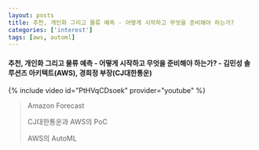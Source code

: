 ```yaml
---
layout: posts
title: 추천, 개인화 그리고 물류 예측 - 어떻게 시작하고 무엇을 준비해야 하는가?
categories: ['interest']
tags: [aws, automl]
---
```


#### 추천, 개인화 그리고 물류 예측 - 어떻게 시작하고 무엇을 준비해야 하는가? - 김민성 솔루션즈 아키텍트(AWS), 경희정 부장(CJ대한통운)

{% include video id="PtHVqCDsoek" provider="youtube" %}

> Amazon Forecast
> 
> CJ대한통운과 AWS의 PoC
> 
> AWS의 AutoML

